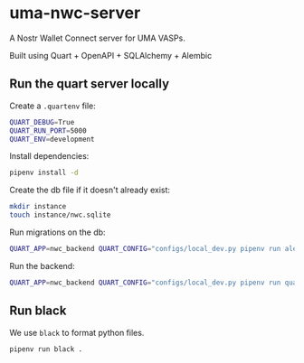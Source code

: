 # uma-nwc-server

A Nostr Wallet Connect server for UMA VASPs.

Built using Quart + OpenAPI + SQLAlchemy + Alembic

## Run the quart server locally

Create a `.quartenv` file:
```bash
QUART_DEBUG=True
QUART_RUN_PORT=5000
QUART_ENV=development
```

Install dependencies:
```bash
pipenv install -d
```

Create the db file if it doesn't already exist:
```bash
mkdir instance
touch instance/nwc.sqlite
```

Run migrations on the db:
```bash
QUART_APP=nwc_backend QUART_CONFIG="configs/local_dev.py pipenv run alembic upgrade head
```

Run the backend:
```bash
QUART_APP=nwc_backend QUART_CONFIG="configs/local_dev.py pipenv run quart run
```

## Run black

We use `black` to format python files.

```bash
pipenv run black .
```
